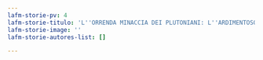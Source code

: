 ```yaml
---
lafm-storie-pv: 4
lafm-storie-titulo: 'L''ORRENDA MINACCIA DEI PLUTONIANI: L''ARDIMENTOSO AVIERE'
lafm-storie-image: ''
lafm-storie-autores-list: []

---
```

